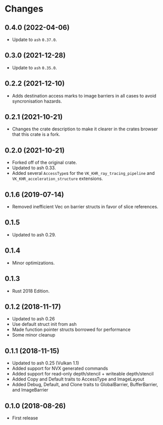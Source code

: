 # Changes

## 0.4.0 (2022-04-06)

* Update to `ash` `0.37.0`.

## 0.3.0 (2021-12-28)

* Update to `ash` `0.35.0`.

## 0.2.2  (2021-12-10)

* Adds destination access marks to image barriers in all cases to avoid syncronisation hazards.

## 0.2.1 (2021-10-21)

* Changes the crate description to make it clearer in the crates browser that this crate is a fork.

## 0.2.0 (2021-10-21)

* Forked off of the original crate.
* Updated to ash 0.33.
* Added several `AccessType`s for the `VK_KHR_ray_tracing_pipeline` and `VK_KHR_acceleration_structure` extensions.
## 0.1.6 (2019-07-14)

* Removed inefficient Vec<AccessType> on barrier structs in favor of slice references.

## 0.1.5

* Updated to ash 0.29.

## 0.1.4

* Minor optimizations.

## 0.1.3

* Rust 2018 Edition.

## 0.1.2 (2018-11-17)

* Updated to ash 0.26
* Use default struct init from ash
* Made function pointer structs borrowed for performance
* Some minor cleanup

## 0.1.1 (2018-11-15)

* Updated to ash 0.25 (Vulkan 1.1)
* Added support for NVX generated commands
* Added support for read-only depth/stencil + writeable depth/stencil
* Added Copy and Default traits to AccessType and ImageLayout
* Added Debug, Default, and Clone traits to GlobalBarrier, BufferBarrier, and ImageBarrier

## 0.1.0 (2018-08-26)

* First release
